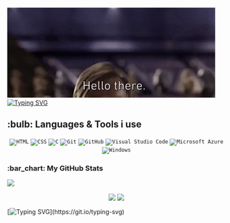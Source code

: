 ![Alt Text](https://github.com/Md1o1/Md1o1/blob/main/giphy.gif)
[![Typing SVG](https://readme-typing-svg.demolab.com?font=Fira+Code&pause=1000&color=F77B1A&random=false&width=435&lines=Welcome+to+my+profile)](https://git.io/typing-svg)
<h2>:bulb: Languages & Tools i use</h2>
<div align="center">
	<code><img width="50" src="https://user-images.githubusercontent.com/25181517/192158954-f88b5814-d510-4564-b285-dff7d6400dad.png" alt="HTML" title="HTML"/></code>
	<code><img width="50" src="https://user-images.githubusercontent.com/25181517/183898674-75a4a1b1-f960-4ea9-abcb-637170a00a75.png" alt="CSS" title="CSS"/></code>
	<code><img width="50" src="https://user-images.githubusercontent.com/25181517/192106070-46255bcf-65e6-4c6b-a296-bf8d0d8fb2a7.png" alt="C" title="C"/></code>
	<code><img width="50" src="https://user-images.githubusercontent.com/25181517/192108372-f71d70ac-7ae6-4c0d-8395-51d8870c2ef0.png" alt="Git" title="Git"/></code>
	<code><img width="50" src="https://user-images.githubusercontent.com/25181517/192108374-8da61ba1-99ec-41d7-80b8-fb2f7c0a4948.png" alt="GitHub" title="GitHub"/></code>
	<code><img width="50" src="https://user-images.githubusercontent.com/25181517/192108891-d86b6220-e232-423a-bf5f-90903e6887c3.png" alt="Visual Studio Code" title="Visual Studio Code"/></code>
	<code><img width="50" src="https://user-images.githubusercontent.com/25181517/183911544-95ad6ba7-09bf-4040-ac44-0adafedb9616.png" alt="Microsoft Azure" title="Microsoft Azure"/></code>
	<code><img width="50" src="https://user-images.githubusercontent.com/25181517/186884150-05e9ff6d-340e-4802-9533-2c3f02363ee3.png" alt="Windows" title="Windows"/></code>
</div>
<h3>:bar_chart: My GitHub Stats</h3>
<img src="https://github-readme-activity-graph.vercel.app/graph?username=Md1o1&theme=merko"/>
<p align="center">
  <img src="https://github-readme-stats-git-masterrstaa-rickstaa.vercel.app/api?username=Md1o1&theme=merko"/> 
  <img src="https://github-readme-stats.vercel.app/api/top-langs/?username=Md1o1&theme=merko"/>
</p>

[![Typing SVG](https://readme-typing-svg.demolab.com?font=Fira+Code&pause=1000&color=F77B1A&random=false&width=435&lines=Thanks+for+visiting!)](https://git.io/typing-svg)